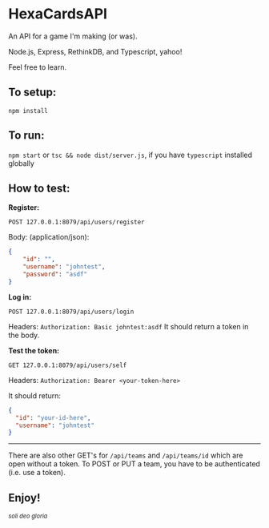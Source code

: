 # HexaCardsAPI

An API for a game I'm making (or was).

Node.js, Express, RethinkDB, and Typescript, yahoo!

Feel free to learn.

## To setup:

`npm install`

## To run:

`npm start` or `tsc && node dist/server.js`, if you have `typescript` installed globally

## How to test:

**Register:**

`POST 127.0.0.1:8079/api/users/register`

Body: (application/json):
```json
{
	"id": "",
	"username": "johntest",
	"password": "asdf"
}
```

**Log in:**

`POST 127.0.0.1:8079/api/users/login`

Headers: `Authorization: Basic johntest:asdf`
It should return a token in the body.

**Test the token:**

`GET 127.0.0.1:8079/api/users/self`

Headers: `Authorization: Bearer <your-token-here>`

It should return:
```json
{
  "id": "your-id-here",
  "username": "johntest"
}
```

---

There are also other GET's for `/api/teams` and `/api/teams/id` which are open without a
token. To POST or PUT a team, you have to be authenticated (i.e. use a token).

## Enjoy!

*<sup>soli deo gloria</sup>*
